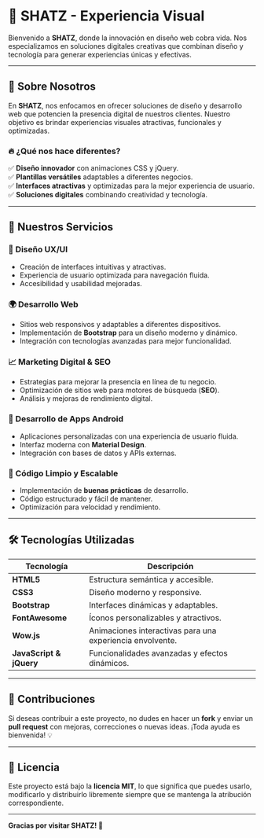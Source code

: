 # 🚀 SHATZ - Experiencia Visual

Bienvenido a **SHATZ**, donde la innovación en diseño web cobra vida. Nos especializamos en soluciones digitales creativas que combinan diseño y tecnología para generar experiencias únicas y efectivas.

---

## 🎯 Sobre Nosotros

En **SHATZ**, nos enfocamos en ofrecer soluciones de diseño y desarrollo web que potencien la presencia digital de nuestros clientes. Nuestro objetivo es brindar experiencias visuales atractivas, funcionales y optimizadas.

### 🔥 ¿Qué nos hace diferentes?
✅ **Diseño innovador** con animaciones CSS y jQuery.  
✅ **Plantillas versátiles** adaptables a diferentes negocios.  
✅ **Interfaces atractivas** y optimizadas para la mejor experiencia de usuario.  
✅ **Soluciones digitales** combinando creatividad y tecnología.  

---

## 💼 Nuestros Servicios

### 🎨 Diseño UX/UI
- Creación de interfaces intuitivas y atractivas.  
- Experiencia de usuario optimizada para navegación fluida.  
- Accesibilidad y usabilidad mejoradas.  

### 🌍 Desarrollo Web
- Sitios web responsivos y adaptables a diferentes dispositivos.  
- Implementación de **Bootstrap** para un diseño moderno y dinámico.  
- Integración con tecnologías avanzadas para mejor funcionalidad.  

### 📈 Marketing Digital & SEO
- Estrategias para mejorar la presencia en línea de tu negocio.  
- Optimización de sitios web para motores de búsqueda (**SEO**).  
- Análisis y mejoras de rendimiento digital.  

### 📱 Desarrollo de Apps Android
- Aplicaciones personalizadas con una experiencia de usuario fluida.  
- Interfaz moderna con **Material Design**.  
- Integración con bases de datos y APIs externas.  

### 🔧 Código Limpio y Escalable
- Implementación de **buenas prácticas** de desarrollo.  
- Código estructurado y fácil de mantener.  
- Optimización para velocidad y rendimiento.  

---

## 🛠️ Tecnologías Utilizadas

| Tecnología      | Descripción |
|---------------|------------|
| **HTML5**      | Estructura semántica y accesible. |
| **CSS3**       | Diseño moderno y responsive. |
| **Bootstrap**  | Interfaces dinámicas y adaptables. |
| **FontAwesome** | Íconos personalizables y atractivos. |
| **Wow.js**     | Animaciones interactivas para una experiencia envolvente. |
| **JavaScript & jQuery** | Funcionalidades avanzadas y efectos dinámicos. |

---

## 👥 Contribuciones
Si deseas contribuir a este proyecto, no dudes en hacer un **fork** y enviar un **pull request** con mejoras, correcciones o nuevas ideas. ¡Toda ayuda es bienvenida! 💡

---

## 📜 Licencia
Este proyecto está bajo la **licencia MIT**, lo que significa que puedes usarlo, modificarlo y distribuirlo libremente siempre que se mantenga la atribución correspondiente.

---

**Gracias por visitar SHATZ! 🚀**

